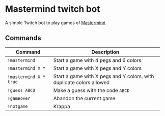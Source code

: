 # Mastermind twitch bot

A simple Twitch bot to play games of [Mastermind](https://en.wikipedia.org/wiki/Mastermind_(board_game)).


## Commands

Command | Description
---|---
`!mastermind` | Start a game with 4 pegs and 6 colors
`!mastermind X Y` | Start a game with X pegs and Y colors
`!mastermind X Y true` | Start a game with X pegs and Y colors, with duplicate colors allowed
`!guess ABCD` | Make a guess with the code `ABCD`
`!gameover` | Abandon the current game
`!notgame` | Krappa
